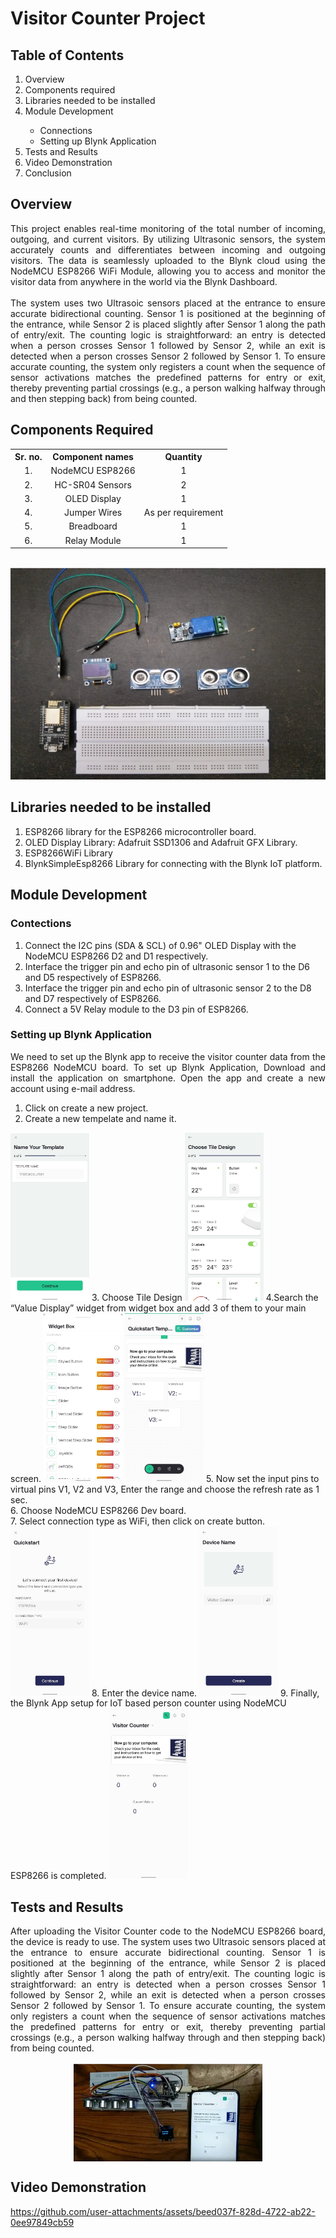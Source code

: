 # Visitor Counter Project

## Table of Contents
<ol>
  <li>Overview</li>
  <li>Components required</li>
  <li>Libraries needed to be installed</li>
  <li>Module Development</li>
  <ul>
    <li>Connections</li>
    <li>Setting up Blynk Application</li>
  </ul>
  <li>Tests and Results</li>
  <li>Video Demonstration</li>
  <li>Conclusion</li>
</ol>

## Overview

<div align="justify">
This project enables real-time monitoring of the total number of incoming, outgoing, and current visitors. By utilizing Ultrasonic sensors, the system accurately counts and differentiates between incoming and outgoing visitors. The data is seamlessly uploaded to the Blynk cloud using the NodeMCU ESP8266 WiFi Module, allowing you to access and monitor the visitor data from anywhere in the world via the Blynk Dashboard.
</div>
<br>
<div align="justify">
The system uses two Ultrasoic sensors placed at the entrance to ensure accurate bidirectional counting. Sensor 1 is positioned at the beginning of the entrance, while Sensor 2 is placed slightly after Sensor 1 along the path of entry/exit. The counting logic is straightforward: an entry is detected when a person crosses Sensor 1 followed by Sensor 2, while an exit is detected when a person crosses Sensor 2 followed by Sensor 1. To ensure accurate counting, the system only registers a count when the sequence of sensor activations matches the predefined patterns for entry or exit, thereby preventing partial crossings (e.g., a person walking halfway through and then stepping back) from being counted.
</div>

## Components Required
<table>
  <tr align="center">
    <th>
      Sr. no.
    </th>
    <th>
      Component names
    </th>
    <th>
      Quantity
    </th>
  </tr>
  <tr align="center">
    <td>
      1.
    </td>
    <td>
      NodeMCU ESP8266
    </td>
    <td>
      1
    </td>
  </tr>
  <tr align="center">
    <td>
      2.
    </td>
    <td>
      HC-SR04 Sensors
    </td>
    <td>
      2
    </td>
  </tr>
  <tr align="center">
    <td>
      3.
    </td>
    <td>
      OLED Display
    </td>
    <td>
      1
    </td>
  </tr>
  <tr align="center">
    <td>
      4.
    </td>
    <td>
      Jumper Wires
    </td>
    <td>
      As per requirement
    </td>
  </tr>
  <tr align="center">
    <td>
      5.
    </td>
    <td>
      Breadboard
    </td>
    <td>
      1
    </td>
  </tr>
  <tr align="center">
    <td>
      6.
    </td>
    <td>
      Relay Module
    </td>
    <td>
      1
    </td>
  </tr>
</table>

<br>
<img src="Components.png">
<br>

## Libraries needed to be installed
1. ESP8266 library for the ESP8266 microcontroller board.
2. OLED Display Library: Adafruit SSD1306 and Adafruit GFX Library.
3. ESP8266WiFi Library
4. BlynkSimpleEsp8266 Library for connecting with the Blynk IoT platform.

## Module Development
### Contections
1. Connect the I2C pins (SDA & SCL) of 0.96" OLED Display  with the NodeMCU ESP8266 D2 and D1 respectively.
2. Interface the trigger pin and echo pin of ultrasonic sensor 1 to the D6 and D5 respectively of ESP8266.
3. Interface the trigger pin and echo pin of ultrasonic sensor 2 to the D8 and D7 respectively of ESP8266.
4. Connect a 5V Relay module to the D3 pin of ESP8266.

### Setting up Blynk Application
<p align="justify">We need to set up the Blynk app to receive the visitor counter data from the ESP8266 NodeMCU board. To set up Blynk Application, Download and install the application on smartphone. Open the app and create a new account using e-mail address.</p>

1. Click on create a new project.
2. Create a new tempelate and name it.
<img src="Blynk_1.jpeg" width="25%" height="25%">
3. Choose Tile Design
<img src="Blynk_2.jpeg" width="25%" height="25%">
4.Search the “Value Display” widget from widget box and add 3 of them to your main screen.
<img src="Blynk_3.jpeg" width="25%" height="25%">
<img src="Blynk_7.jpeg" width="25%" height="25%">
5. Now set the input pins to virtual pins V1, V2 and V3, Enter the range and choose the refresh rate as 1 sec.<br>
6. Choose NodeMCU ESP8266 Dev board.<br>
7. Select connection type as WiFi, then click on create button.
<img src="Blynk_4.jpeg" width="25%" height="25%">
8. Enter the device name.
<img src="Blynk_5.jpeg" width="25%" height="25%">
9. Finally, the Blynk App setup for IoT based person counter using NodeMCU ESP8266 is completed.
<img src="Blynk_6.jpeg" width="25%" height="25%">

## Tests and Results
<div align="justify">
After uploading the Visitor Counter code to the NodeMCU ESP8266 board, the device is ready to use. The system uses two Ultrasoic sensors placed at the entrance to ensure accurate bidirectional counting. Sensor 1 is positioned at the beginning of the entrance, while Sensor 2 is placed slightly after Sensor 1 along the path of entry/exit. The counting logic is straightforward: an entry is detected when a person crosses Sensor 1 followed by Sensor 2, while an exit is detected when a person crosses Sensor 2 followed by Sensor 1. To ensure accurate counting, the system only registers a count when the sequence of sensor activations matches the predefined patterns for entry or exit, thereby preventing partial crossings (e.g., a person walking halfway through and then stepping back) from being counted.
</div>
<br>
<div align="center">
  <img src="Blynk_8.png" width="60%" height="50%" align="center">
</div>

## Video Demonstration

https://github.com/user-attachments/assets/beed037f-828d-4722-ab22-0ee97849cb59

